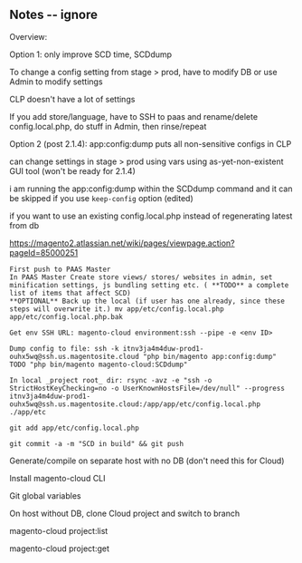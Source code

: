 

## Notes -- ignore

Overview:

Option 1: only improve SCD time, SCDdump

To change a config setting from stage > prod, have to modify DB or use Admin to modify settings

CLP doesn't have a lot of settings

If you add store/language, have to SSH to paas and rename/delete config.local.php, do stuff in Admin, then rinse/repeat

Option 2 (post 2.1.4): app:config:dump puts all non-sensitive configs in CLP

can change settings in stage > prod using vars using as-yet-non-existent GUI tool (won't be ready for 2.1.4)



i am running the app:config:dump within the SCDdump command and it can be skipped if you use `keep-config` option (edited)

if you want to use an existing config.local.php instead of regenerating latest from db

https://magento2.atlassian.net/wiki/pages/viewpage.action?pageId=85000251

    First push to PAAS Master
    In PAAS Master Create store views/ stores/ websites in admin, set minification settings, js bundling setting etc. ( **TODO** a complete list of items that affect SCD)
    **OPTIONAL** Back up the local (if user has one already, since these steps will overwrite it.) mv app/etc/config.local.php app/etc/config.local.php.bak

    Get env SSH URL: magento-cloud environment:ssh --pipe -e <env ID>

    Dump config to file: ssh -k itnv3ja4m4duw-prod1-ouhx5wq@ssh.us.magentosite.cloud "php bin/magento app:config:dump" TODO "php bin/magento magento-cloud:SCDdump"

    In local _project root_ dir: rsync -avz -e "ssh -o StrictHostKeyChecking=no -o UserKnownHostsFile=/dev/null" --progress itnv3ja4m4duw-prod1-ouhx5wq@ssh.us.magentosite.cloud:/app/app/etc/config.local.php ./app/etc

    git add app/etc/config.local.php

    git commit -a -m "SCD in build" && git push











Generate/compile on separate host with no DB (don't need this for Cloud)

Install magento-cloud CLI

Git global variables

On host without DB, clone Cloud project and switch to branch


magento-cloud project:list

magento-cloud project:get <project ID>

